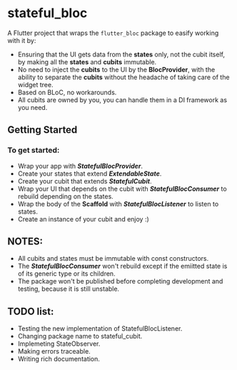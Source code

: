 # stateful_bloc

A Flutter project that wraps the `flutter_bloc` package to easify working with it by:

- Ensuring that the UI gets data from the **states** only, not the cubit itself, by making all the **states** and **cubits** immutable.
- No need to inject the **cubits** to the UI by the **BlocProvider**, with the ability to separate the **cubits** without the headache of taking care of the widget tree.
- Based on BLoC, no workarounds.
- All cubits are owned by you, you can handle them in a DI framework as you need.

## Getting Started

### To get started:

- Wrap your app with ***StatefulBlocProvider***.
- Create your states that extend ***ExtendableState***.
- Create your cubit that extends ***StatefulCubit***.
- Wrap your UI that depends on the cubit with ***StatefulBlocConsumer*** to rebuild depending on the states.
- Wrap the body of the **Scaffold** with ***StatefulBlocListener*** to listen to states. 
- Create an instance of your cubit and enjoy :)

## NOTES:

- All cubits and states must be immutable with const constructors.
- The ***StatefulBlocConsumer*** won't rebuild except if the emiitted state is of its generic type or its children.
- The package won't be published before completing development and testing, because it is still unstable.

## TODO list:

- Testing the new implementation of StatefulBlocListener.
- Changing package name to stateful_cubit.
- Implemeting StateObserver.
- Making errors traceable.
- Writing rich documentation.
